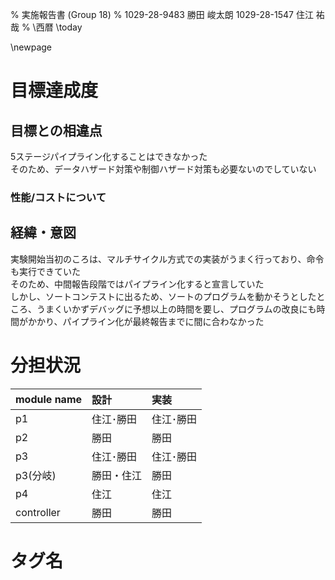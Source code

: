 % 実施報告書 (Group 18)
% 1029-28-9483 勝田 峻太朗
 1029-28-1547 住江 祐哉
% \西暦 \today

\newpage

# 目標達成度

## 目標との相違点
5ステージパイプライン化することはできなかった  
そのため、データハザード対策や制御ハザード対策も必要ないのでしていない

### 性能/コストについて


## 経緯・意図

実験開始当初のころは、マルチサイクル方式での実装がうまく行っており、命令も実行できていた  
そのため、中間報告段階ではパイプライン化すると宣言していた  
しかし、ソートコンテストに出るため、ソートのプログラムを動かそうとしたところ、うまくいかずデバッグに予想以上の時間を要し、プログラムの改良にも時間がかかり、パイプライン化が最終報告までに間に合わなかった  

# 分担状況

| module name | 設計       | 実装      |
|:------------|:-----------|:----------|
| p1          | 住江･勝田  | 住江･勝田 |
| p2          | 勝田       | 勝田      |
| p3          | 住江･勝田  | 住江･勝田 |
| p3(分岐)    | 勝田・住江 | 勝田      |
| p4          | 住江       | 住江      |
| controller  | 勝田       | 勝田      |



# タグ名
